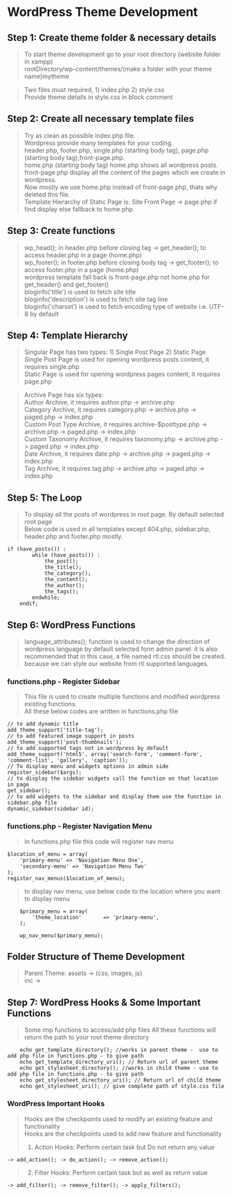 # WordPress Theme Development

## Step 1: Create theme folder & necessary details

> To start theme development go to your root directory (website folder in xampp) <br>
> rootDirectory/wp-content/themes/(make a folder with your theme name)mytheme <br>

> Two files must required, 1) index.php 2) style.css <br>
> Provide theme details in style.css in block comment <br>

## Step 2: Create all necessary template files

> Try as clean as possible index.php file. <br>
> Wordpress provide many templates for your coding. <br>
> header.php, footer.php, single.php (starting body tag), page.php (starting body tag),front-page.php. <br>
> home.php (starting body tag) home.php shows all wordpress posts. <br>
> front-page.php display all the content of the pages which we create in wordpress. <br>
> Now mostly we use home.php instead of front-page.php, thats why deleted this file. <br>
> Template Hierarchy of Static Page is: Site Front Page -> page.php if find display else fallback to home.php

## Step 3: Create functions

> wp_head(); in header.php before closing tag -> get_header(); to access header.php in a page (home.php) <br>
> wp_footer(); in footer.php before closing body tag -> get_footer(); to access footer.php in a page (home.php) <br>
> wordpress template fall back is front-page.php not home.php for get_header() and get_footer() <br>
> bloginfo('title') is used to fetch site title <br>
> bloginfo('description') is used to fetch site tag line <br>
> bloginfo('charset') is used to fetch encoding type of website i.e. UTF-8 by default <br>

## Step 4: Template Hierarchy

> Singular Page has two types: 1) Single Post Page 2) Static Page <br>
> Single Post Page is used for opening wordpress posts content, it requires single.php <br>
> Static Page is used for opening wordpress pages content, it requires page.php <br>

> Archive Page has six types: <br>
> Author Archive, it requires author.php -> archive.php <br>
> Category Archive, it requires category.php -> archive.php -> paged.php -> index.php <br>
> Custom Post Type Archive, it requires archive-$posttype.php -> archive.php -> paged.php -> index.php <br>
> Custom Taxonomy Archive, it requires taxonomy.php -> archive.php -> paged.php -> index.php <br>
> Date Archive, it requires date.php -> archive.php -> paged.php -> index.php <br>
> Tag Archive, it requires tag.php -> archive.php -> paged.php -> index.php <br>

## Step 5: The Loop

> To display all the posts of wordpress in root page. By default selected root page <br>
> Below code is used in all templates except 404.php, sidebar.php, header.php and footer.php mostly. <br>

```
if (have_posts()) :
        while (have_posts()) :
            the_post();
            the_title();
            the_category();
            the_content();
            the_author();
            the_tags();
        endwhile;
    endif;
```

## Step 6: WordPress Functions

> language_attributes(); function is used to change the direction of wordpress language by default selected form admin panel. it is also recommended that in this case, a file named rtl.css should be created. because we can style our website from rtl supported languages. <br>

### functions.php - Register Sidebar

> This file is used to create multiple functions and modified wordpress existing functions. <br>
> All these below codes are written in functions.php file

```
// to add dynamic title
add_theme_support('title-tag');
// to add featured image support in posts
add_theme_support('post-thumbnails');
// to add supported tags not in wordpress by default
add_theme_support('html5', array('search-form', 'comment-form', 'comment-list', 'gallery', 'caption'));
// To display menu and widgets options in admin side
register_sidebar($args);
// to display the sidebar widgets call the function on that location in page
get_sidebar();
// to add widgets to the sidebar and display them use the function in sidebar.php file
dynamic_sidebar(sidebar id);
```

### functions.php - Register Navigation Menu

> In functions.php file this code will register nav menu

```
$location_of_menu = array(
    'primary-menu' => 'Navigation Menu One',
    'secondary-menu' => 'Navigation Menu Two'
);
register_nav_menus($location_of_menu);
```

> to display nav menu, use below code to the location where you want to display menu

```
    $primary_menu = array(
        'theme_location'       => 'primary-menu',
    );

    wp_nav_menu($primary_menu);
```

## Folder Structure of Theme Development

> Parent Theme: assets -> (css, images, js) <br>
> inc ->

## Step 7: WordPress Hooks & Some Important Functions

> Some imp functions to access/add php files
> All these functions will return the path to your root theme directory

```
    echo get_template_directory(); //works in parent theme -  use to add php file in functions.php - to give path
    echo get_template_directory_uri(); // Return url of parent theme
    echo get_stylesheet_directory(); //works in child theme - use to add php file in functions.php - to give path
    echo get_stylesheet_directory_uri(); // Return url of child theme
    echo get_stylesheet_uri(); // give complete path of style.css file
```

### WordPress Important Hooks

> Hooks are the checkpoints used to modify an existing feature and functionality <br>
> Hooks are the checkpoints used to add new feature and functionality <br>
>
> 1. Action Hooks: Perform certain task but Do not return any value <br>

    -> add_action(); -> do_action(); -> remove_action();

> 2. Filter Hooks: Perform certain task but as well as return value <br>

    -> add_filter(); -> remove_filter(); -> apply_filters();
